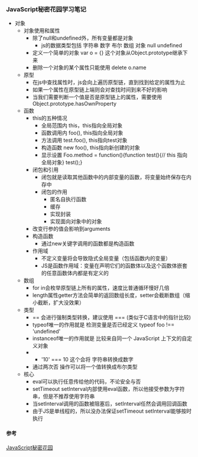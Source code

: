 ### JavaScript秘密花园学习笔记

+ 对象
	+ 对象使用和属性
		+ 除了null和undefined外，所有变量都是对象
			+ js的数据类型包括 字符串 数字 布尔 数组 对象 null undefined
		+ 定义一个简单的对象 var o = {}  这个对象从Object.prototype继承下来
		+ 删除一个对象的某个属性只能使用 delete o.name
	+ 原型
		+ 在js中查找属性时，js会向上遍历原型链，直到找到给定的属性为止
		+ 如果一个属性在原型链上端则会对查找时间到来不好的影响
		+ 当我们需要判断一个值是否是原型链上的属性，需要使用Object.prototype.hasOwnProperty
	+ 函数
		+ this的五种情况
			+ 全局范围内 this，this指向全局对象
			+ 函数调用内 foo(), this指向全局对象
			+ 方法调用 test.foo(), this指向test对象
			+ 构造函数 new foo(), this指向新创建的对象
			+ 显示设置 Foo.method = function(){function test(){// this 指向全局对象} test();}
		+ 闭包和引用
			+ 闭包就是读取其他函数中的内部变量的函数，将变量始终保存在内存中
			+ 闭包的作用
				+ 匿名自执行函数
				+ 缓存
				+ 实现封装
				+ 实现面向对象中的对象
		+ 改变行参的值会影响到arguments
		+ 构造函数
			+ 通过new关键字调用的函数都是构造函数
		+ 作用域
			+ 不定义变量将会导致隐式全局变量（包括函数内的变量）
			+ JS是函数作用域：变量在声明它们的函数体以及这个函数体嵌套的任意函数体内都是有定义的
	+ 数组
		+ for in会枚举原型链上所有的属性，速度比普通循环慢好几倍
		+ length属性getter方法会简单的返回数组长度，setter会截断数组（缩小截断，扩大没效果）
	+ 类型
		+ == 会进行强制类型转换，建议使用 === (类似于C语言中的指针比较)
		+ typeof唯一的作用就是 检测变量是否已经定义 typeof foo !== 'undefined'
		+ instanceof唯一的作用就是 比较来自同一个 JavaScript 上下文的自定义对象
		+  + '10' === 10 这个会将 字符串转换成数字
		+ 通过两次否 操作可以将一个值转换成布尔类型
	+ 核心
		+ eval可以执行任意传给他的代码，不论安全与否
		+ setTimeout setInterval内部使用eval函数，所以他接受参数为字符串，但是不推荐使用字符串
		+ 当setInterval调用的函数被阻塞后，setInterval任然会调用回调函数
		+ 由于JS是单线程的，所以没办法保证setTimeout setInterval能够按时执行

#### 参考
[JavaScript秘密花园](http://bonsaiden.github.io/JavaScript-Garden/zh/#object)